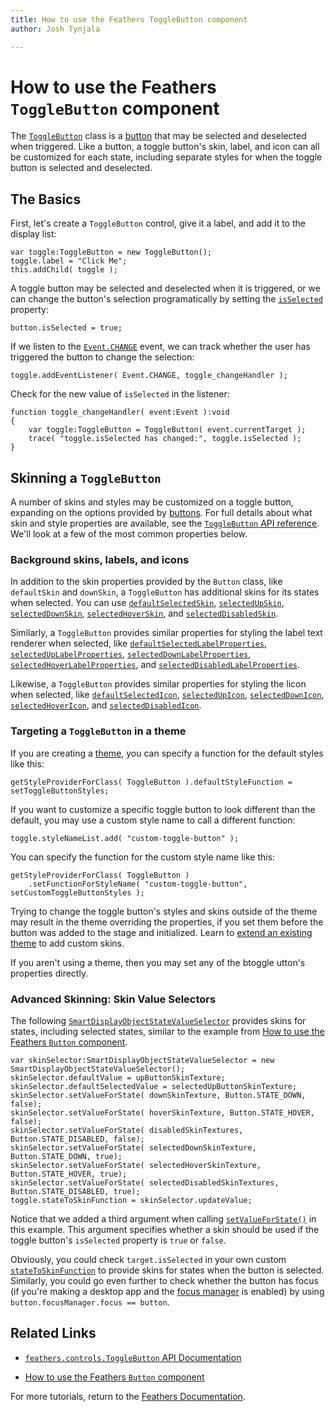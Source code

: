 ```yaml
---
title: How to use the Feathers ToggleButton component  
author: Josh Tynjala

---
```

# How to use the Feathers `ToggleButton` component

The [`ToggleButton`](../api-reference/feathers/controls/ToggleButton.html) class is a [button](button.html) that may be selected and deselected when triggered. Like a button, a toggle button's skin, label, and icon can all be customized for each state, including separate styles for when the toggle button is selected and deselected.

## The Basics

First, let's create a `ToggleButton` control, give it a label, and add it to the display list:

``` code
var toggle:ToggleButton = new ToggleButton();
toggle.label = "Click Me";
this.addChild( toggle );
```

A toggle button may be selected and deselected when it is triggered, or we can change the button's selection programatically by setting the [`isSelected`](../api-reference/feathers/controls/ToggleButton.html#isSelected) property:

``` code
button.isSelected = true;
```

If we listen to the [`Event.CHANGE`](../api-reference/feathers/controls/ToggleButton.html#event:change) event, we can track whether the user has triggered the button to change the selection:

``` code
toggle.addEventListener( Event.CHANGE, toggle_changeHandler );
```

Check for the new value of `isSelected` in the listener:

``` code
function toggle_changeHandler( event:Event ):void
{
    var toggle:ToggleButton = ToggleButton( event.currentTarget );
    trace( "toggle.isSelected has changed:", toggle.isSelected );
}
```

## Skinning a `ToggleButton`

A number of skins and styles may be customized on a toggle button, expanding on the options provided by [buttons](button.html). For full details about what skin and style properties are available, see the [`ToggleButton` API reference](../api-reference/feathers/controls/ToggleButton.html). We'll look at a few of the most common properties below.

### Background skins, labels, and icons

In addition to the skin properties provided by the `Button` class, like `defaultSkin` and `downSkin`, a `ToggleButton` has additional skins for its states when selected. You can use [`defaultSelectedSkin`](../api-reference/feathers/controls/ToggleButton.html#defaultSelectedSkin), [`selectedUpSkin`](../api-reference/feathers/controls/ToggleButton.html#selectedUpSkin), [`selectedDownSkin`](../api-reference/feathers/controls/ToggleButton.html#selectedDownSkin), [`selectedHoverSkin`](../api-reference/feathers/controls/ToggleButton.html#selectedHoverSkin), and [`selectedDisabledSkin`](../api-reference/feathers/controls/ToggleButton.html#selectedDisabledSkin).

Similarly, a `ToggleButton` provides similar properties for styling the label text renderer when selected, like [`defaultSelectedLabelProperties`](../api-reference/feathers/controls/ToggleButton.html#defaultSelectedLabelProperties), [`selectedUpLabelProperties`](../api-reference/feathers/controls/ToggleButton.html#selectedUpLabelProperties), [`selectedDownLabelProperties`](../api-reference/feathers/controls/ToggleButton.html#selectedDownLabelProperties), [`selectedHoverLabelProperties`](../api-reference/feathers/controls/ToggleButton.html#selectedHoverLabelProperties), and [`selectedDisabledLabelProperties`](../api-reference/feathers/controls/ToggleButton.html#selectedDisabledLabelProperties).

Likewise, a `ToggleButton` provides similar properties for styling the licon when selected, like [`defaultSelectedIcon`](../api-reference/feathers/controls/ToggleButton.html#defaultSelectedIcon), [`selectedUpIcon`](../api-reference/feathers/controls/ToggleButton.html#selectedUpIcon), [`selectedDownIcon`](../api-reference/feathers/controls/ToggleButton.html#selectedDownIcon), [`selectedHoverIcon`](../api-reference/feathers/controls/ToggleButton.html#selectedHoverIcon), and [`selectedDisabledIcon`](../api-reference/feathers/controls/ToggleButton.html#selectedDisabledIcon).

### Targeting a `ToggleButton` in a theme

If you are creating a [theme](themes.html), you can specify a function for the default styles like this:

``` code
getStyleProviderForClass( ToggleButton ).defaultStyleFunction = setToggleButtonStyles;
```

If you want to customize a specific toggle button to look different than the default, you may use a custom style name to call a different function:

``` code
toggle.styleNameList.add( "custom-toggle-button" );
```

You can specify the function for the custom style name like this:

``` code
getStyleProviderForClass( ToggleButton )
    .setFunctionForStyleName( "custom-toggle-button", setCustomToggleButtonStyles );
```

Trying to change the toggle button's styles and skins outside of the theme may result in the theme overriding the properties, if you set them before the button was added to the stage and initialized. Learn to [extend an existing theme](extending-themes.html) to add custom skins.

If you aren't using a theme, then you may set any of the btoggle utton's properties directly.

### Advanced Skinning: Skin Value Selectors

The following [`SmartDisplayObjectStateValueSelector`](../api-reference/feathers/skins/SmartDisplayObjectStateValueSelector.html) provides skins for states, including selected states, similar to the example from [How to use the Feathers `Button` component](button.html).

``` code
var skinSelector:SmartDisplayObjectStateValueSelector = new SmartDisplayObjectStateValueSelector();
skinSelector.defaultValue = upButtonSkinTexture;
skinSelector.defaultSelectedValue = selectedUpButtonSkinTexture;
skinSelector.setValueForState( downSkinTexture, Button.STATE_DOWN, false);
skinSelector.setValueForState( hoverSkinTexture, Button.STATE_HOVER, false);
skinSelector.setValueForState( disabledSkinTextures, Button.STATE_DISABLED, false);
skinSelector.setValueForState( selectedDownSkinTexture, Button.STATE_DOWN, true);
skinSelector.setValueForState( selectedHoverSkinTexture, Button.STATE_HOVER, true);
skinSelector.setValueForState( selectedDisabledSkinTextures, Button.STATE_DISABLED, true);
toggle.stateToSkinFunction = skinSelector.updateValue;
```

Notice that we added a third argument when calling [`setValueForState()`](../api-reference/feathers/skins/StateWithToggleValueSelector.html#setValueForState()) in this example. This argument specifies whether a skin should be used if the toggle button's `isSelected` property is `true` or `false`.

Obviously, you could check `target.isSelected` in your own custom [`stateToSkinFunction`](../api-reference/feathers/controls/Button.html#stateToSkinFunction) to provide skins for states when the button is selected. Similarly, you could go even further to check whether the button has focus (if you're making a desktop app and the [focus manager](focus.html) is enabled) by using `button.focusManager.focus == button`.

## Related Links

-   [`feathers.controls.ToggleButton` API Documentation](../api-reference/feathers/controls/ToggleButton.html)

-   [How to use the Feathers `Button` component](button.html)

For more tutorials, return to the [Feathers Documentation](index.html).